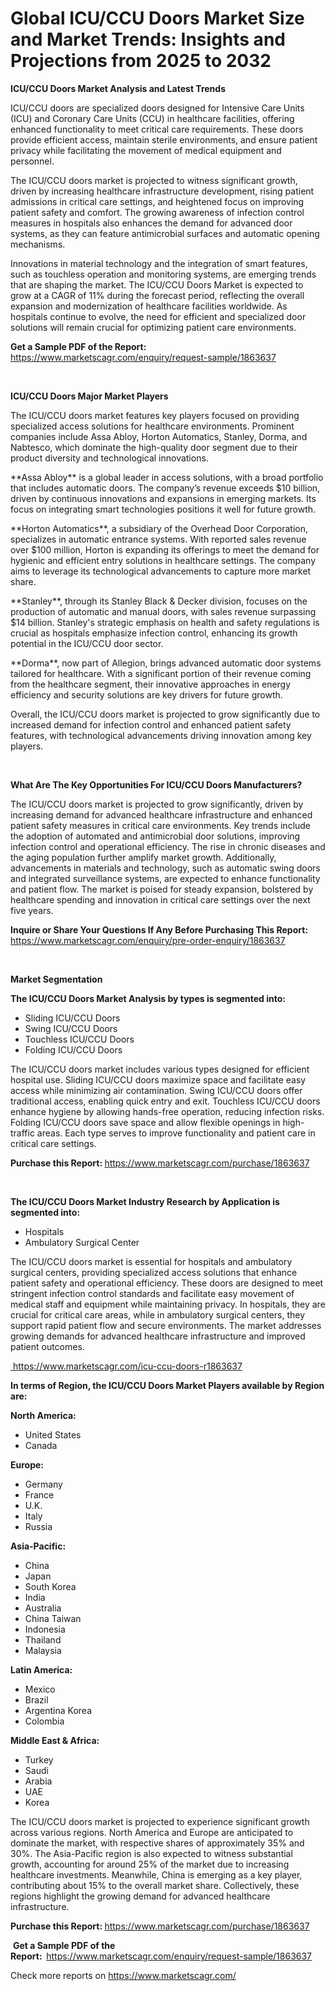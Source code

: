<p><h1>Global ICU/CCU Doors Market Size and Market Trends: Insights and Projections from 2025 to 2032</h1></p><p><strong>ICU/CCU Doors Market Analysis and Latest Trends</strong></p>
<p><p>ICU/CCU doors are specialized doors designed for Intensive Care Units (ICU) and Coronary Care Units (CCU) in healthcare facilities, offering enhanced functionality to meet critical care requirements. These doors provide efficient access, maintain sterile environments, and ensure patient privacy while facilitating the movement of medical equipment and personnel.</p><p>The ICU/CCU doors market is projected to witness significant growth, driven by increasing healthcare infrastructure development, rising patient admissions in critical care settings, and heightened focus on improving patient safety and comfort. The growing awareness of infection control measures in hospitals also enhances the demand for advanced door systems, as they can feature antimicrobial surfaces and automatic opening mechanisms.</p><p>Innovations in material technology and the integration of smart features, such as touchless operation and monitoring systems, are emerging trends that are shaping the market. The ICU/CCU Doors Market is expected to grow at a CAGR of 11% during the forecast period, reflecting the overall expansion and modernization of healthcare facilities worldwide. As hospitals continue to evolve, the need for efficient and specialized door solutions will remain crucial for optimizing patient care environments.</p></p>
<p><strong>Get a Sample PDF of the Report:&nbsp;</strong> <a href="https://www.marketscagr.com/enquiry/request-sample/1863637?utm_campaign=2996&utm_medium=2&utm_source=Github&utm_content=ia&utm_term=05032025&utm_id=icuccu-doors">https://www.marketscagr.com/enquiry/request-sample/1863637</a></p>
<p>&nbsp;</p>
<p><strong>ICU/CCU Doors Major Market Players</strong></p>
<p><p>The ICU/CCU doors market features key players focused on providing specialized access solutions for healthcare environments. Prominent companies include Assa Abloy, Horton Automatics, Stanley, Dorma, and Nabtesco, which dominate the high-quality door segment due to their product diversity and technological innovations.</p><p>**Assa Abloy** is a global leader in access solutions, with a broad portfolio that includes automatic doors. The company’s revenue exceeds $10 billion, driven by continuous innovations and expansions in emerging markets. Its focus on integrating smart technologies positions it well for future growth.</p><p>**Horton Automatics**, a subsidiary of the Overhead Door Corporation, specializes in automatic entrance systems. With reported sales revenue over $100 million, Horton is expanding its offerings to meet the demand for hygienic and efficient entry solutions in healthcare settings. The company aims to leverage its technological advancements to capture more market share.</p><p>**Stanley**, through its Stanley Black & Decker division, focuses on the production of automatic and manual doors, with sales revenue surpassing $14 billion. Stanley's strategic emphasis on health and safety regulations is crucial as hospitals emphasize infection control, enhancing its growth potential in the ICU/CCU door sector.</p><p>**Dorma**, now part of Allegion, brings advanced automatic door systems tailored for healthcare. With a significant portion of their revenue coming from the healthcare segment, their innovative approaches in energy efficiency and security solutions are key drivers for future growth.</p><p>Overall, the ICU/CCU doors market is projected to grow significantly due to increased demand for infection control and enhanced patient safety features, with technological advancements driving innovation among key players.</p></p>
<p>&nbsp;</p>
<p><strong>What Are The Key Opportunities For ICU/CCU Doors Manufacturers?</strong></p>
<p><p>The ICU/CCU doors market is projected to grow significantly, driven by increasing demand for advanced healthcare infrastructure and enhanced patient safety measures in critical care environments. Key trends include the adoption of automated and antimicrobial door solutions, improving infection control and operational efficiency. The rise in chronic diseases and the aging population further amplify market growth. Additionally, advancements in materials and technology, such as automatic swing doors and integrated surveillance systems, are expected to enhance functionality and patient flow. The market is poised for steady expansion, bolstered by healthcare spending and innovation in critical care settings over the next five years.</p></p>
<p><strong>Inquire or Share Your Questions If Any Before Purchasing This Report:</strong> <a href="https://www.marketscagr.com/enquiry/pre-order-enquiry/1863637?utm_campaign=2996&utm_medium=2&utm_source=Github&utm_content=ia&utm_term=05032025&utm_id=icuccu-doors">https://www.marketscagr.com/enquiry/pre-order-enquiry/1863637</a></p>
<p>&nbsp;</p>
<p><strong>Market Segmentation</strong></p>
<p><strong>The ICU/CCU Doors Market Analysis by types is segmented into:</strong></p>
<p><ul><li>Sliding ICU/CCU Doors</li><li>Swing ICU/CCU Doors</li><li>Touchless ICU/CCU Doors</li><li>Folding ICU/CCU Doors</li></ul></p>
<p><p>The ICU/CCU doors market includes various types designed for efficient hospital use. Sliding ICU/CCU doors maximize space and facilitate easy access while minimizing air contamination. Swing ICU/CCU doors offer traditional access, enabling quick entry and exit. Touchless ICU/CCU doors enhance hygiene by allowing hands-free operation, reducing infection risks. Folding ICU/CCU doors save space and allow flexible openings in high-traffic areas. Each type serves to improve functionality and patient care in critical care settings.</p></p>
<p><strong>Purchase this Report:&nbsp;</strong><a href="https://www.marketscagr.com/purchase/1863637?utm_campaign=2996&utm_medium=2&utm_source=Github&utm_content=ia&utm_term=05032025&utm_id=icuccu-doors">https://www.marketscagr.com/purchase/1863637</a></p>
<p>&nbsp;</p>
<p><strong>The ICU/CCU Doors Market Industry Research by Application is segmented into:</strong></p>
<p><ul><li>Hospitals</li><li>Ambulatory Surgical Center</li></ul></p>
<p><p>The ICU/CCU doors market is essential for hospitals and ambulatory surgical centers, providing specialized access solutions that enhance patient safety and operational efficiency. These doors are designed to meet stringent infection control standards and facilitate easy movement of medical staff and equipment while maintaining privacy. In hospitals, they are crucial for critical care areas, while in ambulatory surgical centers, they support rapid patient flow and secure environments. The market addresses growing demands for advanced healthcare infrastructure and improved patient outcomes.</p></p>
<p><a href="https://www.marketscagr.com/icu-ccu-doors-r1863637?utm_campaign=2996&utm_medium=2&utm_source=Github&utm_content=ia&utm_term=05032025&utm_id=icuccu-doors">&nbsp;https://www.marketscagr.com/icu-ccu-doors-r1863637</a></p>
<p><strong>In terms of Region, the ICU/CCU Doors Market Players available by Region are:</strong></p>
<p>
    <p> <strong> North America: </strong>
        <ul>
            <li>United States</li>
            <li>Canada</li>
        </ul>
        </p> 
    <p> <strong> Europe: </strong>
        <ul>
            <li>Germany</li>
            <li>France</li>
            <li>U.K.</li>
            <li>Italy</li>
            <li>Russia</li>
        </ul>
        </p> 
    <p> <strong> Asia-Pacific: </strong>
        <ul>
            <li>China</li>
            <li>Japan</li>
            <li>South Korea</li>
            <li>India</li>
            <li>Australia</li>
            <li>China Taiwan</li>
            <li>Indonesia</li>
            <li>Thailand</li>
            <li>Malaysia</li>
        </ul>
        </p> 
    <p> <strong> Latin America: </strong>
        <ul>
            <li>Mexico</li>
            <li>Brazil</li>
            <li>Argentina Korea</li>
            <li>Colombia</li>
        </ul>
        </p> 
    <p> <strong> Middle East & Africa: </strong>
        <ul>
            <li>Turkey</li>
            <li>Saudi</li>
            <li>Arabia</li>
            <li>UAE</li>
            <li>Korea</li>
        </ul>
    </p>
    </p>
<p><p>The ICU/CCU doors market is projected to experience significant growth across various regions. North America and Europe are anticipated to dominate the market, with respective shares of approximately 35% and 30%. The Asia-Pacific region is also expected to witness substantial growth, accounting for around 25% of the market due to increasing healthcare investments. Meanwhile, China is emerging as a key player, contributing about 15% to the overall market share. Collectively, these regions highlight the growing demand for advanced healthcare infrastructure.</p></p>
<p><strong>Purchase this Report: </strong><a href="https://www.marketscagr.com/purchase/1863637?utm_campaign=2996&utm_medium=2&utm_source=Github&utm_content=ia&utm_term=05032025&utm_id=icuccu-doors">https://www.marketscagr.com/purchase/1863637</a></p>
<p>&nbsp;<strong>Get a Sample PDF of the Report:&nbsp;&nbsp;</strong><a href="https://www.marketscagr.com/enquiry/request-sample/1863637?utm_campaign=2996&utm_medium=2&utm_source=Github&utm_content=ia&utm_term=05032025&utm_id=icuccu-doors">https://www.marketscagr.com/enquiry/request-sample/1863637</a></p>
<p><strong></strong></p>
<p>Check more reports on <a href="https://www.marketscagr.com/?utm_campaign=2996&utm_medium=2&utm_source=Github&utm_content=ia&utm_term=05032025&utm_id=icuccu-doors">https://www.marketscagr.com/</a></p>
